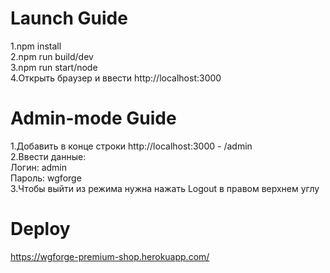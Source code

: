 # Launch Guide
1.npm install  
2.npm run build/dev  
3.npm run start/node  
4.Открыть браузер и ввести http://localhost:3000  
# Admin-mode Guide  
1.Добавить в конце строки http://localhost:3000 - /admin  
2.Ввести данные:   
Логин: admin   
Пароль: wgforge    
3.Чтобы выйти из режима нужна нажать Logout в правом верхнем углу  
# Deploy
https://wgforge-premium-shop.herokuapp.com/
